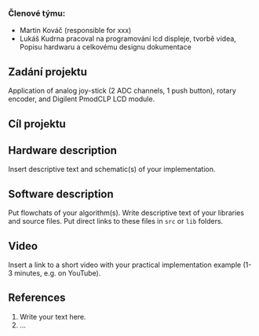 ### Členové týmu:

* Martin Kováč 
  (responsible for xxx)
* Lukáš Kudrna 
  pracoval na programování lcd displeje, tvorbě videa, Popisu hardwaru a celkovému designu dokumentace
## Zadání projektu

Application of analog joy-stick (2 ADC channels, 1 push button), rotary encoder, and Digilent PmodCLP LCD module.

## Cíl projektu


## Hardware description

Insert descriptive text and schematic(s) of your implementation.

## Software description

Put flowchats of your algorithm(s). Write descriptive text of your libraries and source files. Put direct links to these files in `src` or `lib` folders.

## Video

Insert a link to a short video with your practical implementation example (1-3 minutes, e.g. on YouTube).

## References

1. Write your text here.
2. ...
